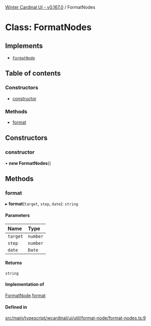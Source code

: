 [Winter Cardinal UI - v0.167.0](../index.md) / FormatNodes

# Class: FormatNodes

## Implements

- [`FormatNode`](../interfaces/FormatNode.md)

## Table of contents

### Constructors

- [constructor](FormatNodes.md#constructor)

### Methods

- [format](FormatNodes.md#format)

## Constructors

### constructor

• **new FormatNodes**()

## Methods

### format

▸ **format**(`target`, `step`, `date`): `string`

#### Parameters

| Name | Type |
| :------ | :------ |
| `target` | `number` |
| `step` | `number` |
| `date` | `Date` |

#### Returns

`string`

#### Implementation of

[FormatNode](../interfaces/FormatNode.md).[format](../interfaces/FormatNode.md#format)

#### Defined in

[src/main/typescript/wcardinal/ui/util/format-node/format-nodes.ts:9](https://github.com/winter-cardinal/winter-cardinal-ui/blob/v0.167.0/src/main/typescript/wcardinal/ui/util/format-node/format-nodes.ts#L9)

